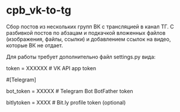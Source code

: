 # cpb_vk-to-tg

Сбор постов из нескольких групп ВК с трансляцией в канал ТГ. С разбивкой постов по абзацам и подкачкой вложенных файлов (изображения, файлы, ссылки) и добавлением ссылок на видео, которые ВК не отдает.

Для работы требует дополнительно файл settings.py вида:

token = ХХХХХХ # VK API app token

#[Telegram]

bot_token = XXXXX # Telegram Bot BotFather token

bitlytoken = ХХХХ # Bit.ly profile token (optional)
